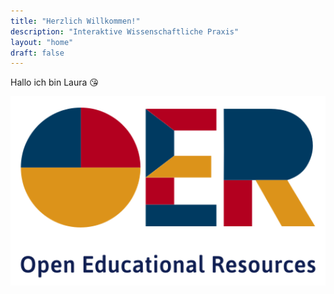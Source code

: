 ```yaml
---
title: "Herzlich Willkommen!"
description: "Interaktive Wissenschaftliche Praxis"
layout: "home"
draft: false
---
```

Hallo ich bin Laura 😘

![Testbild](./content/einfuehrung/Bild1.png)
